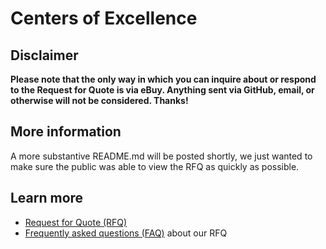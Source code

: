 # Centers of Excellence

## Disclaimer

**Please note that the only way in which you can inquire about or respond to the Request for Quote is via eBuy. Anything sent via GitHub, email, or otherwise will not be considered. Thanks!**

## More information
A more substantive README.md will be posted shortly, we just wanted to make sure the public was able to view the RFQ as quickly as possible.

## Learn more

* [Request for Quote (RFQ)](RFQ.pdf)
* [Frequently asked questions (FAQ)](FAQ.md) about our RFQ
